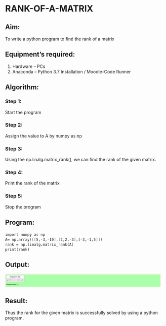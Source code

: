 # RANK-OF-A-MATRIX
## Aim:
To write a python program to find the rank of a matrix
## Equipment’s required:
1. 	Hardware – PCs
2. 	Anaconda – Python 3.7 Installation / Moodle-Code Runner
## Algorithm:
### Step 1: 
Start the program
### Step 2: 
Assign the value to A by numpy as np
### Step 3: 
Using the np.linalg.matrix_rank(), we can find the rank of the given matrix.
### Step 4: 
Print the rank of the matrix
### Step 5:
Stop the program
## Program:
```
import numpy as np
A= np.array([[5,-3,-10],[2,2,-3],[-3,-1,5]])
rank = np.linalg.matrix_rank(A)
print(rank)
```
## Output:
![Output](rank.png)
## Result:
Thus the rank for the given matrix is successfully solved by  using a python program.

